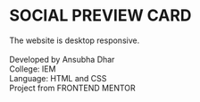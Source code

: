 # SOCIAL PREVIEW CARD


The website is desktop responsive.
<br><br>
Developed by Ansubha Dhar
<br>
College: IEM
<br>
Language: HTML and CSS
<br>
Project from FRONTEND MENTOR
